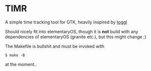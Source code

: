 # TIMR

A simple time tracking tool for GTK, heavily inspired by [toggl](http://www.toggl.com)

Should nicely fit into elementaryOS, though it is __not__ build with any dependencies 
of elementaryOS (granite etc.), but this might change ;)

The Makefile is bullshit and must be invoked with 

	$ make -B

at the moment..


